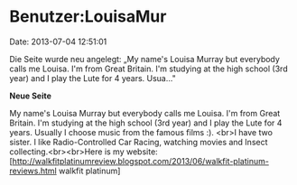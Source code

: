 Benutzer:LouisaMur
==================

Date: 2013-07-04 12:51:01

Die Seite wurde neu angelegt: „My name\'s Louisa Murray but everybody
calls me Louisa. I\'m from Great Britain. I\'m studying at the high
school (3rd year) and I play the Lute for 4 years. Usua..."

**Neue Seite**

<div>

My name\'s Louisa Murray but everybody calls me Louisa. I\'m from Great
Britain. I\'m studying at the high school (3rd year) and I play the Lute
for 4 years. Usually I choose music from the famous films :). \<br\>I
have two sister. I like Radio-Controlled Car Racing, watching movies and
Insect collecting.\<br\>\<br\>Here is my website:
\[http://walkfitplatinumreview.blogspot.com/2013/06/walkfit-platinum-reviews.html
walkfit platinum\]

</div>
